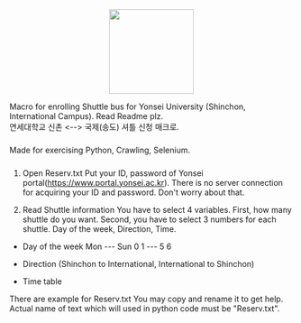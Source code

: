 <div align="center"><img src="https://github.com/SteveJayH/ShuttlePy/blob/master/image/shuttlepy.png" height="150px"/></div>

Macro for enrolling Shuttle bus for Yonsei University (Shinchon, International Campus). Read Readme plz. <br>
연세대학교 신촌 <--> 국제(송도) 셔틀 신청 매크로. 

#####
Made for exercising Python, Crawling, Selenium.
#####

1. Open Reserv.txt
  Put your ID, password of Yonsei portal(https://www.portal.yonsei.ac.kr).
There is no server connection for acquiring your ID and password.
Don't worry about that.

2. Read Shuttle information
  You have to select 4 variables.
First, how many shuttle do you want.
Second, you have to select 3 numbers for each shuttle.
  Day of the week, Direction, Time.

- Day of the week
Mon --- Sun
0 1 --- 5 6

- Direction (Shinchon to International, International to Shinchon)

- Time table

There are example for Reserv.txt
You may copy and rename it to get help.
Actual name of text which will used in python code must be "Reserv.txt".

